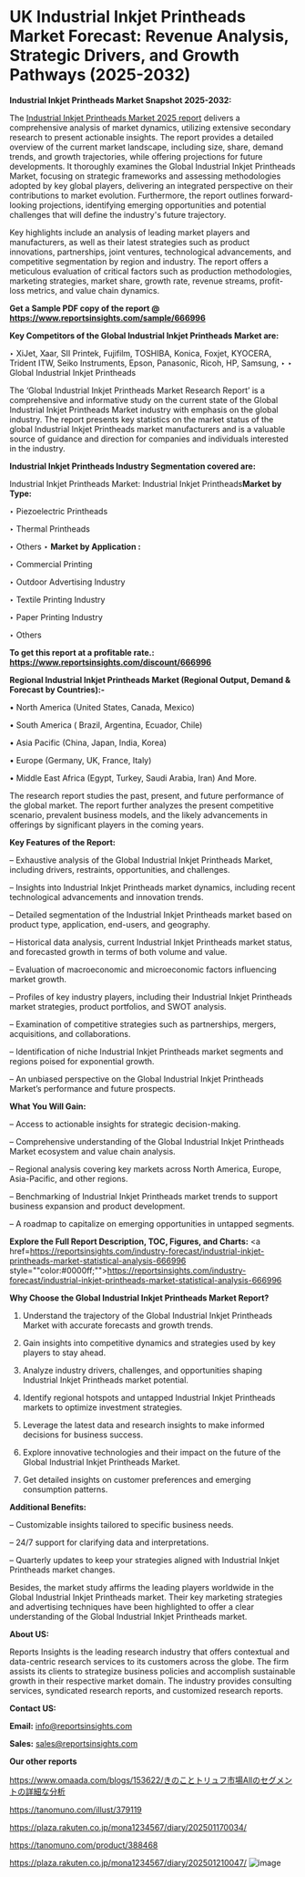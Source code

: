 # UK Industrial Inkjet Printheads Market Forecast: Revenue Analysis, Strategic Drivers, and Growth Pathways (2025-2032)

<strong>Industrial Inkjet Printheads Market Snapshot 2025-2032:</strong>

The <a href=https://www.reportsinsights.com/sample/666996>Industrial Inkjet Printheads Market 2025 report</a> delivers a comprehensive analysis of market dynamics, utilizing extensive secondary research to present actionable insights. The report provides a detailed overview of the current market landscape, including size, share, demand trends, and growth trajectories, while offering projections for future developments. It thoroughly examines the Global Industrial Inkjet Printheads Market, focusing on strategic frameworks and assessing methodologies adopted by key global players, delivering an integrated perspective on their contributions to market evolution. Furthermore, the report outlines forward-looking projections, identifying emerging opportunities and potential challenges that will define the industry's future trajectory.

Key highlights include an analysis of leading market players and manufacturers, as well as their latest strategies such as product innovations, partnerships, joint ventures, technological advancements, and competitive segmentation by region and industry. The report offers a meticulous evaluation of critical factors such as production methodologies, marketing strategies, market share, growth rate, revenue streams, profit-loss metrics, and value chain dynamics.

<strong>Get a Sample PDF copy of the report @ <a href=https://www.reportsinsights.com/sample/666996 style=color:#0000ff;>https://www.reportsinsights.com/sample/666996</a></strong>

<strong>Key Competitors of the Global Industrial Inkjet Printheads Market are:</strong>

‣ XiJet, Xaar, SII Printek, Fujifilm, TOSHIBA, Konica, Foxjet, KYOCERA, Trident ITW, Seiko Instruments, Epson, Panasonic, Ricoh, HP, Samsung,
‣ 
‣ Global Industrial Inkjet Printheads

The ‘Global Industrial Inkjet Printheads Market Research Report’ is a comprehensive and informative study on the current state of the Global Industrial Inkjet Printheads Market industry with emphasis on the global industry. The report presents key statistics on the market status of the global Industrial Inkjet Printheads market manufacturers and is a valuable source of guidance and direction for companies and individuals interested in the industry.

<strong>Industrial Inkjet Printheads Industry Segmentation covered are:</strong>

Industrial Inkjet Printheads Market: 
Industrial Inkjet Printheads<strong>Market by Type:</strong>

‣ Piezoelectric Printheads

‣ Thermal Printheads

‣ Others
‣ 
<strong>Market by Application :</strong>

‣ Commercial Printing

‣ Outdoor Advertising Industry

‣ Textile Printing Industry

‣ Paper Printing Industry

‣ Others

<strong>To get this report at a profitable rate.: <a href=https://www.reportsinsights.com/discount/666996 style=color:#0000ff;>https://www.reportsinsights.com/discount/666996</a></strong>

<strong>Regional Industrial Inkjet Printheads Market (Regional Output, Demand &amp; Forecast by Countries):-</strong>

• North America (United States, Canada, Mexico)

• South America ( Brazil, Argentina, Ecuador, Chile)

• Asia Pacific (China, Japan, India, Korea)

• Europe (Germany, UK, France, Italy)

• Middle East Africa (Egypt, Turkey, Saudi Arabia, Iran) And More.

The research report studies the past, present, and future performance of the global market. The report further analyzes the present competitive scenario, prevalent business models, and the likely advancements in offerings by significant players in the coming years.

<strong>Key Features of the Report:</strong>

– Exhaustive analysis of the Global Industrial Inkjet Printheads Market, including drivers, restraints, opportunities, and challenges.

– Insights into Industrial Inkjet Printheads market dynamics, including recent technological advancements and innovation trends.

– Detailed segmentation of the Industrial Inkjet Printheads market based on product type, application, end-users, and geography.

– Historical data analysis, current Industrial Inkjet Printheads market status, and forecasted growth in terms of both volume and value.

– Evaluation of macroeconomic and microeconomic factors influencing market growth.

– Profiles of key industry players, including their Industrial Inkjet Printheads market strategies, product portfolios, and SWOT analysis.

– Examination of competitive strategies such as partnerships, mergers, acquisitions, and collaborations.

– Identification of niche Industrial Inkjet Printheads market segments and regions poised for exponential growth.

– An unbiased perspective on the Global Industrial Inkjet Printheads Market’s performance and future prospects.

<strong>What You Will Gain:</strong>

– Access to actionable insights for strategic decision-making.

– Comprehensive understanding of the Global Industrial Inkjet Printheads Market ecosystem and value chain analysis.

– Regional analysis covering key markets across North America, Europe, Asia-Pacific, and other regions.

– Benchmarking of Industrial Inkjet Printheads market trends to support business expansion and product development.

– A roadmap to capitalize on emerging opportunities in untapped segments.

<strong>Explore the Full Report Description, TOC, Figures, and Charts:</strong>
<a href=https://reportsinsights.com/industry-forecast/industrial-inkjet-printheads-market-statistical-analysis-666996 style=""color:#0000ff;"">https://reportsinsights.com/industry-forecast/industrial-inkjet-printheads-market-statistical-analysis-666996</a>

<strong>Why Choose the Global Industrial Inkjet Printheads Market Report?</strong>

1. Understand the trajectory of the Global Industrial Inkjet Printheads Market with accurate forecasts and growth trends.

2. Gain insights into competitive dynamics and strategies used by key players to stay ahead.

3. Analyze industry drivers, challenges, and opportunities shaping Industrial Inkjet Printheads market potential.

4. Identify regional hotspots and untapped Industrial Inkjet Printheads markets to optimize investment strategies.

5. Leverage the latest data and research insights to make informed decisions for business success.

6. Explore innovative technologies and their impact on the future of the Global Industrial Inkjet Printheads Market.

7. Get detailed insights on customer preferences and emerging consumption patterns.

<strong>Additional Benefits:</strong>

– Customizable insights tailored to specific business needs.

– 24/7 support for clarifying data and interpretations.

– Quarterly updates to keep your strategies aligned with Industrial Inkjet Printheads market changes.

Besides, the market study affirms the leading players worldwide in the Global Industrial Inkjet Printheads market. Their key marketing strategies and advertising techniques have been highlighted to offer a clear understanding of the Global Industrial Inkjet Printheads market.

<strong><strong>About US</strong>:</strong>

Reports Insights is the leading research industry that offers contextual and data-centric research services to its customers across the globe. The firm assists its clients to strategize business policies and accomplish sustainable growth in their respective market domain. The industry provides consulting services, syndicated research reports, and customized research reports.

<strong>Contact US:</strong>

<p class=><b>Email:</b> <a href=mailto:info@reportsinsights.com>info@reportsinsights.com</a></p>
<p class=><b>Sales:</b> <a href=mailto:sales@reportsinsights.com>sales@reportsinsights.com</a></p>

<strong>Our other reports</strong>

<a href=https://www.omaada.com/blogs/153622/きのことトリュフ市場Allのセグメントの詳細な分析>https://www.omaada.com/blogs/153622/きのことトリュフ市場Allのセグメントの詳細な分析</a>

<a href=https://tanomuno.com/illust/379119>https://tanomuno.com/illust/379119</a>

<a href=https://plaza.rakuten.co.jp/mona1234567/diary/202501170034/>https://plaza.rakuten.co.jp/mona1234567/diary/202501170034/</a>

<a href=https://tanomuno.com/product/388468>https://tanomuno.com/product/388468</a>

<a href=https://plaza.rakuten.co.jp/mona1234567/diary/202501210047/>https://plaza.rakuten.co.jp/mona1234567/diary/202501210047/</a>
![image](https://github.com/user-attachments/assets/498f992e-f833-4422-8b36-76eb0dfc109f)
